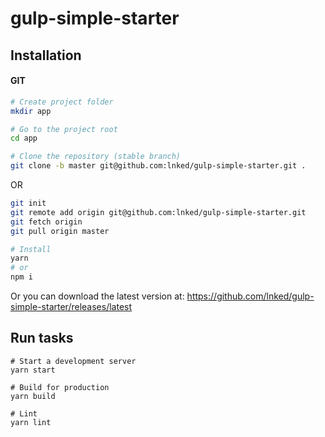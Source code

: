 # gulp-simple-starter

## Installation

#### GIT

```bash
# Create project folder
mkdir app

# Go to the project root
cd app

# Clone the repository (stable branch)
git clone -b master git@github.com:lnked/gulp-simple-starter.git .
```

OR

```bash
git init
git remote add origin git@github.com:lnked/gulp-simple-starter.git
git fetch origin
git pull origin master
```

```bash
# Install
yarn
# or
npm i
```

Or you can download the latest version at: https://github.com/lnked/gulp-simple-starter/releases/latest

## Run tasks

```
# Start a development server
yarn start

# Build for production
yarn build

# Lint
yarn lint
